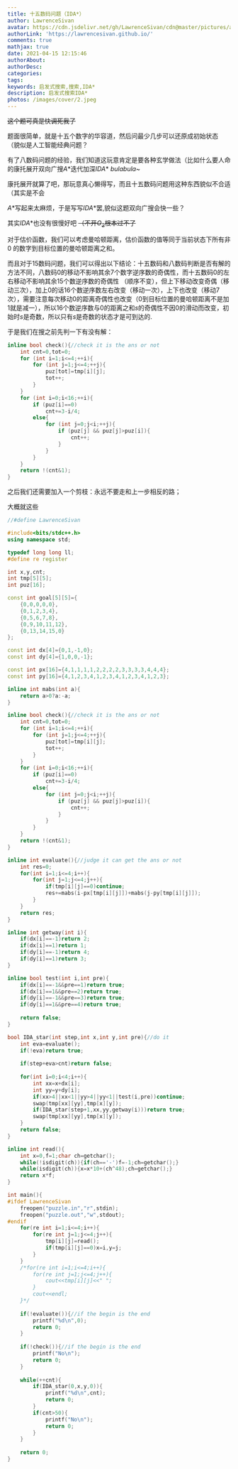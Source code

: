 ```yaml
---
title: 十五数码问题（IDA*）
author: LawrenceSivan
avatar: https://cdn.jsdelivr.net/gh/LawrenceSivan/cdn@master/pictures/avatar.jpg
authorLink: 'https://lawrencesivan.github.io/'
comments: true
mathjax: true
date: 2021-04-15 12:15:46
authorAbout:
authorDesc:
categories:
tags:
keywords: 启发式搜索,搜索,IDA*
description: 启发式搜索IDA*
photos: /images/cover/2.jpeg
---
```


~~这个题可真是快调死我了~~

题面很简单，就是十五个数字的华容道，然后问最少几步可以还原成初始状态
（貌似是人工智能经典问题？

有了八数码问题的经验，我们知道这玩意肯定是要各种玄学做法（比如什么要人命的康托展开双向广搜$A*$迭代加深$IDA*$  $bulabula$~

康托展开就算了吧，那玩意真心懒得写，而且十五数码问题用这种东西貌似不合适（其实是不会

$A*$写起来太麻烦，于是写写$IDA*$罢,貌似这题双向广搜会快一些？

其实$IDA*$也没有很慢好吧 ~~（不开$O_2$根本过不了~~

对于估价函数，我们可以考虑曼哈顿距离，估价函数的值等同于当前状态下所有非 $0$ 的数字到目标位置的曼哈顿距离之和。

而且对于$15$数码问题，我们可以得出以下结论：十五数码和八数码判断是否有解的方法不同，八数码$0$的移动不影响其余$7$个数字逆序数的奇偶性，而十五数码$0$的左右移动不影响其余$15$个数逆序数的奇偶性 （顺序不变），但上下移动改变奇偶（移动三次），加上$0$的话$16$个数逆序数左右改变（移动一次），上下也改变（移动$7$次），需要注意每次移动$0$的距离奇偶性也改变（$0$到目标位置的曼哈顿距离不是加1就是减一），所以$16$个数逆序数与$0$的距离之和$s$的奇偶性不因$0$的滑动而改变，初始时$s$是奇数，所以只有$s$是奇数的状态才是可到达的.

于是我们在搜之前先判一下有没有解：

```cpp
inline bool check(){//check it is the ans or not
    int cnt=0,tot=0;
    for (int i=1;i<=4;++i){
    	for (int j=1;j<=4;++j){
    		puz[tot]=tmp[i][j];
    		tot++;
		}
	}
    for (int i=0;i<16;++i){
        if (puz[i]==0)
            cnt+=3-i/4;
        else{
            for (int j=0;j<i;++j){
            	if (puz[j] && puz[j]>puz[i]){
            		cnt++;
				}
			}
        }
    }
    return !(cnt&1);
}
```

之后我们还需要加入一个剪枝：永远不要走和上一步相反的路；

大概就这些

```cpp
//#define LawrenceSivan

#include<bits/stdc++.h>
using namespace std;

typedef long long ll;
#define re register

int x,y,cnt; 
int tmp[5][5];
int puz[16]; 

const int goal[5][5]={
	{0,0,0,0,0},
	{0,1,2,3,4},
	{0,5,6,7,8},
	{0,9,10,11,12},
	{0,13,14,15,0}
};

const int dx[4]={0,1,-1,0};
const int dy[4]={1,0,0,-1};

const int px[16]={4,1,1,1,1,2,2,2,2,3,3,3,3,4,4,4};
const int py[16]={4,1,2,3,4,1,2,3,4,1,2,3,4,1,2,3};

inline int mabs(int a){
	return a>0?a:-a;
}

inline bool check(){//check it is the ans or not
    int cnt=0,tot=0;
    for (int i=1;i<=4;++i){
    	for (int j=1;j<=4;++j){
    		puz[tot]=tmp[i][j];
    		tot++;
		}
	}
    for (int i=0;i<16;++i){
        if (puz[i]==0)
            cnt+=3-i/4;
        else{
            for (int j=0;j<i;++j){
            	if (puz[j] && puz[j]>puz[i]){
            		cnt++;
				}
			}
        }
    }
    return !(cnt&1);
}

inline int evaluate(){//judge it can get the ans or not
    int res=0;
    for(int i=1;i<=4;i++){
    	for(int j=1;j<=4;j++){
    		if(tmp[i][j]==0)continue;
       	 	res+=mabs(i-px[tmp[i][j]])+mabs(j-py[tmp[i][j]]);
    	}
    }
    return res;
} 

inline int getway(int i){
	if(dx[i]==-1)return 2;
	if(dx[i]==1)return 1;
	if(dy[i]==-1)return 4;
	if(dy[i]==1)return 3;
}

inline bool test(int i,int pre){
	if(dx[i]==-1&&pre==1)return true;
	if(dx[i]==1&&pre==2)return true;
	if(dy[i]==-1&&pre==3)return true;
	if(dy[i]==1&&pre==4)return true;
	
	return false;
}

bool IDA_star(int step,int x,int y,int pre){//do it
	int eva=evaluate();
	if(!eva)return true;
	
	if(step+eva>cnt)return false;
	
	for(int i=0;i<4;i++){ 
        int xx=x+dx[i];
        int yy=y+dy[i];
        if(xx>4||xx<1||yy>4||yy<1||test(i,pre))continue;
        swap(tmp[xx][yy],tmp[x][y]);
        if(IDA_star(step+1,xx,yy,getway(i)))return true;		
		swap(tmp[xx][yy],tmp[x][y]);
    }
    return false;
}

inline int read(){
	int x=0,f=1;char ch=getchar();
	while(!isdigit(ch)){if(ch=='-')f=-1;ch=getchar();}
	while(isdigit(ch)){x=x*10+(ch^48);ch=getchar();}
	return x*f;
}

int main(){
#ifdef LawrenceSivan
	freopen("puzzle.in","r",stdin);
	freopen("puzzle.out","w",stdout);
#endif
	for(re int i=1;i<=4;i++){
		for(re int j=1;j<=4;j++){
			tmp[i][j]=read();
			if(tmp[i][j]==0)x=i,y=j;
		}
	}
	/*for(re int i=1;i<=4;i++){
		for(re int j=1;j<=4;j++){
			cout<<tmp[i][j]<<" ";
		}
		cout<<endl;
	}*/
	
	if(!evaluate()){//if the begin is the end
        printf("%d\n",0);
        return 0;
    }
    
    if(!check()){//if the begin is the end
        printf("No\n");
        return 0;
    }
    
    while(++cnt){
    	if(IDA_star(0,x,y,0)){
            printf("%d\n",cnt);
            return 0;
        }
        if(cnt>50){
        	printf("No\n");
			return 0;	
		}
	}
    
    return 0;
}

```
